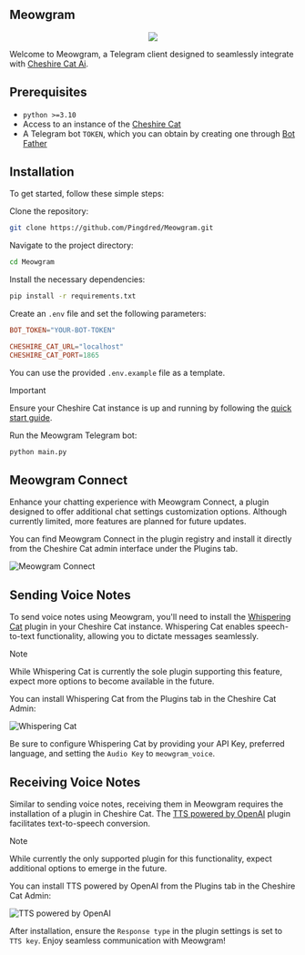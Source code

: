 ## Meowgram

<p align="center">
  <img src="https://raw.githubusercontent.com/Pingdred/Meowgram/main/logo.png"/>
</p>

Welcome to Meowgram, a Telegram client designed to seamlessly integrate with [Cheshire Cat Ai](https://cheshirecat.ai/).

## Prerequisites

- `python >=3.10`
- Access to an instance of the [Cheshire Cat](https://github.com/cheshire-cat-ai/core#quickstart)
- A Telegram bot `TOKEN`, which you can obtain by creating one through [Bot Father](https://core.telegram.org/bots/features#creating-a-new-bot)

## Installation

To get started, follow these simple steps:

Clone the repository:

  ```bash
  git clone https://github.com/Pingdred/Meowgram.git
  ```

Navigate to the project directory:

  ```bash
  cd Meowgram
  ```

Install the necessary dependencies:

```bash
pip install -r requirements.txt
```

Create an `.env` file and set the following parameters:

```toml
BOT_TOKEN="YOUR-BOT-TOKEN"

CHESHIRE_CAT_URL="localhost"
CHESHIRE_CAT_PORT=1865
```

You can use the provided `.env.example` file as a template.

> [!IMPORTANT]
> Ensure your Cheshire Cat instance is up and running by following the [quick start guide](https://github.com/cheshire-cat-ai/core#quickstart).

Run the Meowgram Telegram bot:

```bash
python main.py
```

## Meowgram Connect

Enhance your chatting experience with Meowgram Connect, a plugin designed to offer additional chat settings customization options. Although currently limited, more features are planned for future updates.

You can find Meowgram Connect in the plugin registry and install it directly from the Cheshire Cat admin interface under the Plugins tab.

![Meowgram Connect](/assets/Screenshot%20from%202024-05-13%2015-46-05.png)

## Sending Voice Notes

To send voice notes using Meowgram, you'll need to install the [Whispering Cat](https://github.com/Furrmidable-Crew/Whispering_Cat) plugin in your Cheshire Cat instance. Whispering Cat enables speech-to-text functionality, allowing you to dictate messages seamlessly.

> [!Note]
> While Whispering Cat is currently the sole plugin supporting this feature, expect more options to become available in the future.

You can install Whispering Cat from the Plugins tab in the Cheshire Cat Admin:

![Whispering Cat](https://github.com/Pingdred/Meowgram/assets/67059270/ff652354-0e9e-4505-b307-6af90d56d0cf)

Be sure to configure Whispering Cat by providing your API Key, preferred language, and setting the `Audio Key` to `meowgram_voice`.

## Receiving Voice Notes

Similar to sending voice notes, receiving them in Meowgram requires the installation of a plugin in Cheshire Cat. The [TTS powered by OpenAI](https://github.com/Pingdred/openai-tts) plugin facilitates text-to-speech conversion.

> [!Note]
> While currently the only supported plugin for this functionality, expect additional options to emerge in the future.

You can install TTS powered by OpenAI from the Plugins tab in the Cheshire Cat Admin:

![TTS powered by OpenAI](/assets/Screenshot%20from%202024-05-13%2015-46-35.png)

After installation, ensure the `Response type` in the plugin settings is set to `TTS key`. Enjoy seamless communication with Meowgram!

